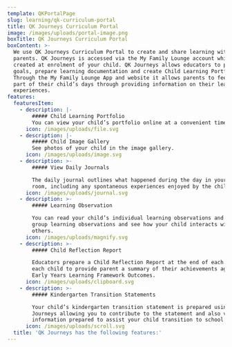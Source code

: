 ```yaml
---
template: QKPortalPage
slug: learning/qk-curriculum-portal
title: QK Journeys Curriculum Portal
image: /images/uploads/portal-image.png
boxTitle: QK Journeys Curriculum Portal
boxContent: >-
  We use QK Journeys Curriculum Portal to create and share learning with
  parents. QK Journeys is accessed via the My Family Lounge account which is
  created at enrolment of your child. QK Journeys allows educators to plan, set
  goals, prepare learning documentation and create Child Learning Portfolio’s.
  Through the My Family Lounge App and website it allows parents to feel more
  part of their child’s days through providing information on their learning and
  experiences.
features:
  featuresItem:
    - description: |-
        ##### Child Learning Portfolio
        You can view your child’s portfolio online at a convenient time.
      icon: /images/uploads/file.svg
    - description: |-
        ##### Child Image Gallery
        See photos of your child in the image gallery.
      icon: /images/uploads/image.svg
    - description: >-
        ##### View Daily Journals

        The daily journal outlines what happened during the day in your child’s
        room, including any spontaneous experiences enjoyed by the children.
      icon: /images/uploads/journal.svg
    - description: >-
        ##### Learning Observation

        You can read your child’s individual learning observations and also read
        group learning observations and see how your child interacts with
        others.
      icon: /images/uploads/magnify.svg
    - description: >-
        ##### Child Reflection Report

        Educators prepare a Child Reflection Report at the end of each year for
        each child to provide parent a summary of their achievements against the
        Early Years Learning Framework Outcomes.
      icon: /images/uploads/clipboard.svg
    - description: >-
        ##### Kindergarten Transition Statements

        Your child’s kindergarten transition statement is prepared using QK
        Journeys allowing you to contribute to the statement and also view
        information prepared to assist your child transition to school smoothly.
      icon: /images/uploads/scroll.svg
  title: 'QK Journeys has the following features:'
---
```



